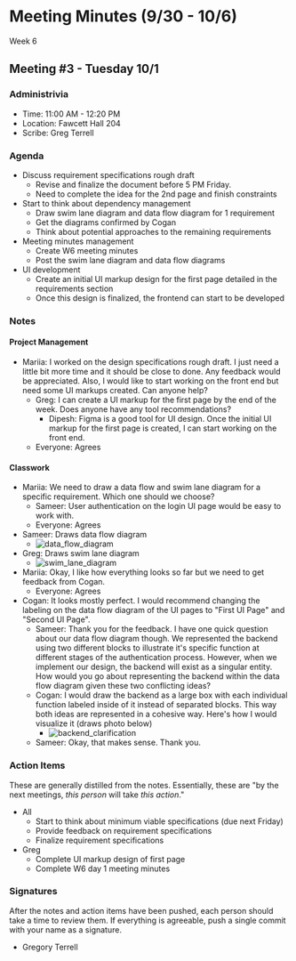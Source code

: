 # Meeting Minutes (9/30 - 10/6)
Week 6

## Meeting #3 - Tuesday 10/1

### Administrivia
* Time: 11:00 AM - 12:20 PM
* Location: Fawcett Hall 204
* Scribe: Greg Terrell

### Agenda
* Discuss requirement specifications rough draft
  * Revise and finalize the document before 5 PM Friday.
  * Need to complete the idea for the 2nd page and finish constraints
* Start to think about dependency management
  * Draw swim lane diagram and data flow diagram for 1 requirement
  * Get the diagrams confirmed by Cogan
  * Think about potential approaches to the remaining requirements
* Meeting minutes management
  * Create W6 meeting minutes
  * Post the swim lane diagram and data flow diagrams
* UI development
  * Create an initial UI markup design for the first page detailed in the requirements section
  * Once this design is finalized, the frontend can start to be developed

### Notes
#### Project Management
* Mariia: I worked on the design specifications rough draft. I just need a little bit more time and it should be close to done. Any feedback would be appreciated. Also, I would like to start working on the front end but need some UI markups created. Can anyone help?
  * Greg: I can create a UI markup for the first page by the end of the week. Does anyone have any tool recommendations?
    * Dipesh: Figma is a good tool for UI design. Once the initial UI markup for the first page is created, I can start working on the front end.
  * Everyone: Agrees

#### Classwork
* Mariia: We need to draw a data flow and swim lane diagram for a specific requirement. Which one should we choose?
  * Sameer: User authentication on the login UI page would be easy to work with.
  * Everyone: Agrees
* Sameer: Draws data flow diagram
  * ![data_flow_diagram](https://github.com/user-attachments/assets/efb4d379-fa8c-4489-b57d-bc4f8d687122)
* Greg: Draws swim lane diagram
  * ![swim_lane_diagram](https://github.com/user-attachments/assets/f497efac-4dab-4782-a929-755a056806c6)
* Mariia: Okay, I like how everything looks so far but we need to get feedback from Cogan.
  * Everyone: Agrees
* Cogan: It looks mostly perfect. I would recommend changing the labeling on the data flow diagram of the UI pages to "First UI Page" and "Second UI Page".
  * Sameer: Thank you for the feedback. I have one quick question about our data flow diagram though. We represented the backend using two different blocks to illustrate it's specific function at different stages of the authentication process. However, when we implement our design, the backend will exist as a singular entity. How would you go about representing the backend within the data flow diagram given these two conflicting ideas?
  * Cogan: I would draw the backend as a large box with each individual function labeled inside of it instead of separated blocks. This way both ideas are represented in a cohesive way. Here's how I would visualize it (draws photo below)
    * ![backend_clarification](https://github.com/user-attachments/assets/410f73ef-2261-47a7-865c-5f0a3b0b9ae5)
  * Sameer: Okay, that makes sense. Thank you.


### Action Items
These are generally distilled from the notes. Essentially, these are "by the next meetings, _this person_ will take _this action_."
* All
  * Start to think about minimum viable specifications (due next Friday)
  * Provide feedback on requirement specifications
  * Finalize requirement specifications
* Greg
  * Complete UI markup design of first page
  * Complete W6 day 1 meeting minutes

### Signatures
After the notes and action items have been pushed, each person should take a time to review them. If everything is agreeable, push a single commit with your name as a signature. 
* Gregory Terrell